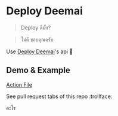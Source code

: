# Deploy Deemai

> Deploy ดีมั้ย?

> ไม่ดี ขอบคุณครับ

Use [Deploy Deemai](https://github.com/narze/deploydeemai.today)'s api 🙇

## Demo & Example

[Action File](.github/workflows/deploydeemai.yml)

See pull request tabs of this repo :trollface:

อะไร
